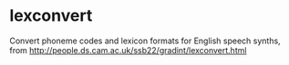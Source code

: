 # lexconvert
Convert phoneme codes and lexicon formats for English speech synths, from http://people.ds.cam.ac.uk/ssb22/gradint/lexconvert.html
